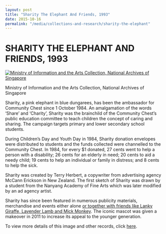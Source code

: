 ```yaml
---
layout: post
title: "Sharity The Elephant And Friends, 1993"
date: 2015-10-16
permalink: "/media/collections-and-research/sharity-the-elephant"
---
```




# SHARITY THE ELEPHANT AND FRIENDS, 1993

[![Ministry of Information and the Arts Collection, National Archives of Singapore](http://www.nas.gov.sg/blogs/archivistpick/wp-content/uploads/2015/10/2015-10-16-L.jpg)](http://www.nas.gov.sg/archivesonline/photographs/record-details/10a12631-1162-11e3-83d5-0050568939ad)

Ministry of Information and the Arts Collection, National Archives of Singapore

Sharity, a pink elephant in blue dungarees, has been the ambassador for Community Chest since 1 October 1984. An amalgamation of the words ‘Share’ and ‘Charity’, Sharity was the brainchild of the Community Chest’s public education committee to teach children the concept of caring and sharing. The campaign targets primary and lower secondary school students.

During Children’s Day and Youth Day in 1984, Sharity donation envelopes were distributed to students and the funds collected were channelled to the Community Chest. In 1984, for every $1 donated, 27 cents went to help a person with a disability; 26 cents for an elderly in need; 20 cents to aid a needy child; 19 cents to help an individual or family in distress; and 8 cents to help the sick.

Sharity was created by Terry Herbert, a copywriter from advertising agency McCann Erickson in New Zealand. The first sketch of Sharity was drawn by a student from the Nanyang Academy of Fine Arts which was later modified by an ad agency artist.

Sharity has since been featured in numerous publicity materials, merchandise and events either alone [or together with friends like Lanky Giraffe, Lavender Lamb and Mick Monkey](http://www.nas.gov.sg/archivesonline/photographs/record-details/4dfd5294-1162-11e3-83d5-0050568939ad). The iconic mascot was given a makeover in 2011 to increase its appeal to the younger generation.

To view more details of this image and other records, click [here](http://www.nas.gov.sg/archivesonline/photographs/record-details/10a12631-1162-11e3-83d5-0050568939ad).
